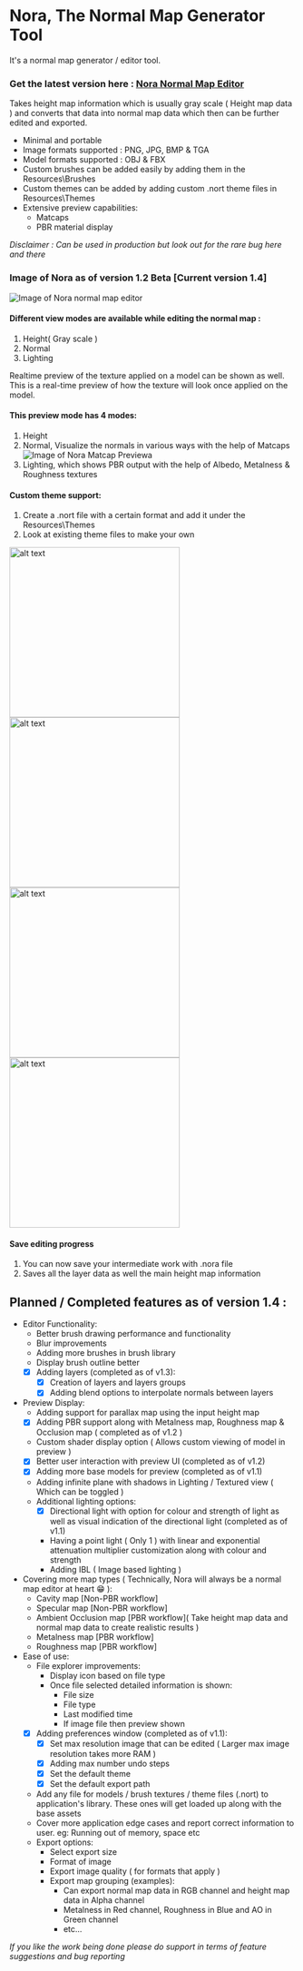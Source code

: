 # Nora, The Normal Map Generator Tool
It's a normal map generator / editor tool.
### Get the latest version here : [Nora Normal Map Editor](https://github.com/josephbk117/Normal-Map-Generator-Tool/releases) 

Takes height map information which is usually gray scale ( Height map data ) and converts that data into normal map data which then can be further edited and exported.

* Minimal and portable
* Image formats supported : PNG, JPG, BMP & TGA
* Model formats supported : OBJ & FBX
* Custom brushes can be added easily by adding them in the Resources\Brushes
* Custom themes can be added by adding custom .nort theme files in Resources\Themes
* Extensive preview capabilities:
  * Matcaps
  * PBR material display

*Disclaimer : Can be used in production but look out for the rare bug here and there*

### Image of Nora as of version 1.2 Beta [Current version 1.4]
![Image of Nora normal map editor](https://i.imgur.com/JujvJES.png)
#### Different view modes are available while editing the normal map :
1. Height( Gray scale )
2. Normal
3. Lighting

Realtime preview of the texture applied on a model can be shown as well.
This is a real-time preview of how the texture will look once applied on the model.
#### This preview mode has 4 modes:
1. Height
2. Normal, Visualize the normals in various ways with the help of Matcaps
   ![Image of Nora Matcap Previewa](https://i.imgur.com/wI0svNZ.png)
3. Lighting, which shows PBR output with the help of Albedo, Metalness & Roughness textures

#### Custom theme support:
1. Create a .nort file with a certain format and add it under the Resources\Themes
2. Look at existing theme files to make your own
<div><img src="https://i.imgur.com/7ItkGf0.png" alt="alt text" width="300"/> <img src="https://i.imgur.com/mkSqdWF.png" alt="alt text" width="300"/><img src="https://i.imgur.com/h2Hlrym.png" alt="alt text" width="300"/><img src="https://i.imgur.com/OZPJzUA.png" alt="alt text" width="300"/></div>

#### Save editing progress
1. You can now save your intermediate work with .nora file
2. Saves all the layer data as well the main height map information

## Planned / Completed features as of version 1.4 :
- Editor Functionality:
  - Better brush drawing performance and functionality
  - Blur improvements
  - Adding more brushes in brush library
  - Display brush outline better
  - [X] Adding layers (completed as of v1.3):
    - [X] Creation of layers and layers groups
    - [X] Adding blend options to interpolate normals between layers    
- Preview Display:
  - Adding support for parallax map using the input height map
  - [X] Adding PBR support along with Metalness map, Roughness map & Occlusion map ( completed as of v1.2 )
  - Custom shader display option ( Allows custom viewing of model in preview )
  - [X] Better user interaction with preview UI (completed as of v1.2)
  - [X] Adding more base models for preview (completed as of v1.1)
  - Adding infinite plane with shadows in Lighting / Textured view ( Which can be toggled )
  - Additional lighting options:
    - [X] Directional light with option for colour and strength of light as well as visual indication of the directional light (completed as of v1.1)
    - Having a point light ( Only 1 ) with linear and exponential attenuation multiplier customization along with colour and strength 
    - Adding IBL ( Image based lighting )
- Covering more map types ( Technically, Nora will always be a normal map editor at heart :grin: ):
  - Cavity map [Non-PBR workflow]
  - Specular map [Non-PBR workflow]
  - Ambient Occlusion map [PBR workflow]( Take height map data and normal map data to create realistic results )
  - Metalness map [PBR workflow]
  - Roughness map [PBR workflow]
- Ease of use:
  - File explorer improvements:
    - Display icon based on file type
    - Once file selected detailed information is shown:
      - File size
      - File type
      - Last modified time
      - If image file then preview shown
  - [X] Adding preferences window (completed as of v1.1):
    - [X] Set max resolution image that can be edited ( Larger max image resolution takes more RAM )
    - [X] Adding max number undo steps
    - [X] Set the default theme
    - [X] Set the default export path
  - Add any file for models / brush textures / theme files (.nort) to application's library. These ones will get loaded up along with the base assets
  - Cover more application edge cases and report correct information to user. eg: Running out of memory, space etc
  - Export options:
    - Select export size
    - Format of image
    - Export image quality ( for formats that apply )
    - Export map grouping (examples):
      - Can export normal map data in RGB channel and height map data in Alpha channel
      - Metalness in Red channel, Roughness in Blue and AO in Green channel
      - etc...

*If you like the work being done please do support in terms of feature suggestions and bug reporting*
